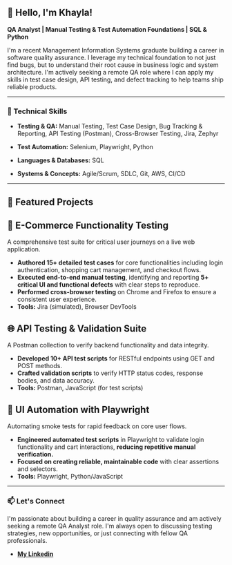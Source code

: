## 👋 Hello, I'm **Khayla**!  



**QA Analyst | Manual Testing & Test Automation Foundations | SQL & Python**

I'm a recent Management Information Systems graduate building a career in software quality assurance. I leverage my technical foundation to not just find bugs, but to understand their root cause in business logic and system architecture. I'm actively seeking a remote QA role where I can apply my skills in test case design, API testing, and defect tracking to help teams ship reliable products.

---

### 🔧 Technical Skills

* **Testing & QA:** Manual Testing, Test Case Design, Bug Tracking & Reporting, API Testing (Postman), Cross-Browser Testing, Jira, Zephyr

* **Test Automation:** Selenium, Playwright, Python

* **Languages & Databases:** SQL

* **Systems & Concepts:** Agile/Scrum, SDLC, Git, AWS, CI/CD


---

## 🚀 Featured Projects

## 🛒 E-Commerce Functionality Testing
A comprehensive test suite for critical user journeys on a live web application.
*  **Authored 15+ detailed test cases** for core functionalities including login authentication, shopping cart management, and checkout flows.
* **Executed end-to-end manual testing**, identifying and reporting **5+ critical UI and functional defects** with clear steps to reproduce.
* **Performed cross-browser testing** on Chrome and Firefox to ensure a consistent user experience.
* **Tools:** Jira (simulated), Browser DevTools


## 🌐 API Testing & Validation Suite
A Postman collection to verify backend functionality and data integrity.
* **Developed 10+ API test scripts** for RESTful endpoints using GET and POST methods.
* **Crafted validation scripts** to verify HTTP status codes, response bodies, and data accuracy.
* **Tools:** Postman, JavaScript (for test scripts)


## 🤖 UI Automation with Playwright
Automating smoke tests for rapid feedback on core user flows.
* **Engineered automated test scripts** in Playwright to validate login functionality and cart interactions, **reducing repetitive manual verification.**
* **Focused on creating reliable, maintainable code** with clear assertions and selectors.
* **Tools:** Playwright, Python/JavaScript

---


### 📫 Let's Connect

I'm passionate about building a career in quality assurance and am actively seeking a remote QA Analyst role. I'm always open to discussing testing strategies, new opportunities, or just connecting with fellow QA professionals.


*   [**My Linkedin**](https://www.linkedin.com/in/khayla-canzater/)





